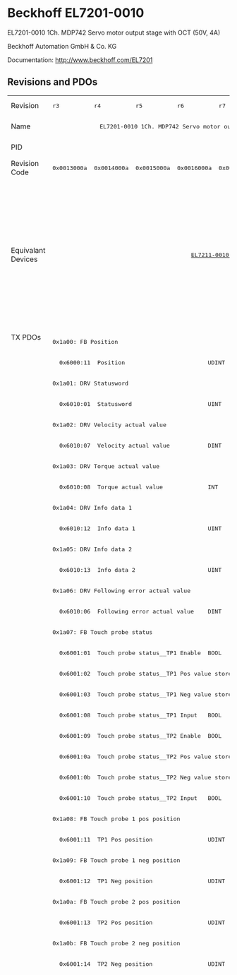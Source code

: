 # Beckhoff EL7201-0010

EL7201-0010 1Ch. MDP742 Servo motor output stage with OCT (50V, 4A)

Beckhoff Automation GmbH & Co. KG

Documentation: <a href="http://www.beckhoff.com/EL7201">http://www.beckhoff.com/EL7201</a>

## Revisions and PDOs
<table>
<tr >
<td class="first">Revision</td>
<td ><pre>r3</pre></td>
<td ><pre>r4</pre></td>
<td ><pre>r5</pre></td>
<td ><pre>r6</pre></td>
<td ><pre>r7</pre></td>
<td ><pre>r8</pre></td>
<td ><pre>r9</pre></td>
<td ><pre>r10</pre></td>
<td ><pre>r11</pre></td>
<td ><pre>r12</pre></td>
<td ><pre>r13</pre></td>
<td ><pre>r14</pre></td>
<td ><pre>r15</pre></td>
<td ><pre>r16</pre></td>
</tr>
<tr >
<td class="first">Name</td>
<td  colspan=8 align="center"><pre>EL7201-0010 1Ch. MDP742 Servo motor output stage with OCT (50V, 4A)</pre></td>
<td  colspan=6 align="center"><pre>EL7201-0010 1Ch. MDP742 Servo motor output stage with OCT (50V, 2.8A RMS)</pre></td>
</tr>
<tr >
<td class="first">PID</td>
<td  colspan=14 align="center"><pre>0x1c213052</pre></td>
</tr>
<tr >
<td class="first">Revision Code</td>
<td ><pre>0x0013000a</pre></td>
<td ><pre>0x0014000a</pre></td>
<td ><pre>0x0015000a</pre></td>
<td ><pre>0x0016000a</pre></td>
<td ><pre>0x0017000a</pre></td>
<td ><pre>0x0018000a</pre></td>
<td ><pre>0x0019000a</pre></td>
<td ><pre>0x001a000a</pre></td>
<td ><pre>0x001b000a</pre></td>
<td ><pre>0x001c000a</pre></td>
<td ><pre>0x001d000a</pre></td>
<td ><pre>0x001e000a</pre></td>
<td ><pre>0x001f000a</pre></td>
<td ><pre>0x0020000a</pre></td>
</tr>
<tr >
<td class="first">Equivalant Devices</td>
<td  colspan=3 align="center"></td>
<td  colspan=2 align="center"><pre><a href="EL7211-0010">EL7211-0010 r7</a></pre></td>
<td  colspan=6 align="center"><pre><a href="EJ7211-0010">EJ7211-0010 r10</a><br/><a href="EJ7211-0010">EJ7211-0010 r11</a><br/><a href="EJ7211-0010">EJ7211-0010 r12</a><br/><a href="EJ7211-0010">EJ7211-0010 r13</a><br/><a href="EL7201-9014">EL7201-9014 r10</a><br/><a href="EL7201-9014">EL7201-9014 r11</a><br/><a href="EL7201-9014">EL7201-9014 r12</a><br/><a href="EL7201-9014">EL7201-9014 r13</a><br/><a href="EL7211-0010">EL7211-0010 r10</a><br/><a href="EL7211-0010">EL7211-0010 r11</a><br/><a href="EL7211-0010">EL7211-0010 r12</a><br/><a href="EL7211-0010">EL7211-0010 r13</a><br/><a href="EL7211-0010">EL7211-0010 r8</a><br/><a href="EL7211-0010">EL7211-0010 r9</a><br/><a href="EL7211-9014">EL7211-9014 r10</a><br/><a href="EL7211-9014">EL7211-9014 r11</a><br/><a href="EL7211-9014">EL7211-9014 r12</a><br/><a href="EL7211-9014">EL7211-9014 r13</a><br/><a href="EL7221-9014">EL7221-9014 r12</a><br/><a href="EL7221-9014">EL7221-9014 r13</a><br/><a href="EP7211-0034">EP7211-0034 r13</a></pre></td>
<td  colspan=2 align="center"><pre><a href="EJ7211-0010">EJ7211-0010 r14</a><br/><a href="EJ7211-0010">EJ7211-0010 r15</a><br/><a href="EL7201-9014">EL7201-9014 r14</a><br/><a href="EL7201-9014">EL7201-9014 r15</a><br/><a href="EL7211-0010">EL7211-0010 r14</a><br/><a href="EL7211-0010">EL7211-0010 r15</a><br/><a href="EL7211-9014">EL7211-9014 r14</a><br/><a href="EL7211-9014">EL7211-9014 r15</a><br/><a href="EL7221-9014">EL7221-9014 r14</a><br/><a href="EL7221-9014">EL7221-9014 r15</a><br/><a href="EP7211-0034">EP7211-0034 r14</a><br/><a href="EP7211-0034">EP7211-0034 r15</a></pre></td>
<td ><pre><a href="EJ7211-0010">EJ7211-0010 r16</a><br/><a href="EL7201-9014">EL7201-9014 r16</a><br/><a href="EL7211-0010">EL7211-0010 r16</a><br/><a href="EL7211-9014">EL7211-9014 r16</a><br/><a href="EL7221-9014">EL7221-9014 r16</a><br/><a href="EP7211-0034">EP7211-0034 r16</a></pre></td>
</tr>
<tr class="txpdo pdosection">
<td class="first" rowspan=98 valign=top>TX PDOs</td>
<td colspan=14 align="left"><pre>0x1a00: FB Position</pre></td>
<td></td>
</tr>
<tr class="txpdo">
<td  colspan=14 align="left"><pre>  0x6000:11  Position                        UDINT</pre></td>
</tr>
<tr class="txpdo pdosection">
<td  colspan=14 align="left"><pre>0x1a01: DRV Statusword</pre></td>
</tr>
<tr class="txpdo">
<td  colspan=14 align="left"><pre>  0x6010:01  Statusword                      UINT</pre></td>
</tr>
<tr class="txpdo pdosection">
<td  colspan=14 align="left"><pre>0x1a02: DRV Velocity actual value</pre></td>
</tr>
<tr class="txpdo">
<td  colspan=14 align="left"><pre>  0x6010:07  Velocity actual value           DINT</pre></td>
</tr>
<tr class="txpdo pdosection">
<td  colspan=14 align="left"><pre>0x1a03: DRV Torque actual value</pre></td>
</tr>
<tr class="txpdo">
<td  colspan=14 align="left"><pre>  0x6010:08  Torque actual value             INT</pre></td>
</tr>
<tr class="txpdo pdosection">
<td  colspan=14 align="left"><pre>0x1a04: DRV Info data 1</pre></td>
</tr>
<tr class="txpdo">
<td  colspan=14 align="left"><pre>  0x6010:12  Info data 1                     UINT</pre></td>
</tr>
<tr class="txpdo pdosection">
<td  colspan=14 align="left"><pre>0x1a05: DRV Info data 2</pre></td>
</tr>
<tr class="txpdo">
<td  colspan=14 align="left"><pre>  0x6010:13  Info data 2                     UINT</pre></td>
</tr>
<tr class="txpdo pdosection">
<td  colspan=14 align="left"><pre>0x1a06: DRV Following error actual value</pre></td>
</tr>
<tr class="txpdo">
<td  colspan=14 align="left"><pre>  0x6010:06  Following error actual value    DINT</pre></td>
</tr>
<tr class="txpdo pdosection">
<td  colspan=14 align="left"><pre>0x1a07: FB Touch probe status</pre></td>
</tr>
<tr class="txpdo">
<td  colspan=14 align="left"><pre>  0x6001:01  Touch probe status__TP1 Enable  BOOL</pre></td>
</tr>
<tr class="txpdo">
<td  colspan=14 align="left"><pre>  0x6001:02  Touch probe status__TP1 Pos value stored  BOOL</pre></td>
</tr>
<tr class="txpdo">
<td  colspan=14 align="left"><pre>  0x6001:03  Touch probe status__TP1 Neg value stored  BOOL</pre></td>
</tr>
<tr class="txpdo">
<td  colspan=14 align="left"><pre>  0x6001:08  Touch probe status__TP1 Input   BOOL</pre></td>
</tr>
<tr class="txpdo">
<td  colspan=14 align="left"><pre>  0x6001:09  Touch probe status__TP2 Enable  BOOL</pre></td>
</tr>
<tr class="txpdo">
<td  colspan=14 align="left"><pre>  0x6001:0a  Touch probe status__TP2 Pos value stored  BOOL</pre></td>
</tr>
<tr class="txpdo">
<td  colspan=14 align="left"><pre>  0x6001:0b  Touch probe status__TP2 Neg value stored  BOOL</pre></td>
</tr>
<tr class="txpdo">
<td  colspan=14 align="left"><pre>  0x6001:10  Touch probe status__TP2 Input   BOOL</pre></td>
</tr>
<tr class="txpdo pdosection">
<td  colspan=14 align="left"><pre>0x1a08: FB Touch probe 1 pos position</pre></td>
</tr>
<tr class="txpdo">
<td  colspan=14 align="left"><pre>  0x6001:11  TP1 Pos position                UDINT</pre></td>
</tr>
<tr class="txpdo pdosection">
<td  colspan=14 align="left"><pre>0x1a09: FB Touch probe 1 neg position</pre></td>
</tr>
<tr class="txpdo">
<td  colspan=14 align="left"><pre>  0x6001:12  TP1 Neg position                UDINT</pre></td>
</tr>
<tr class="txpdo pdosection">
<td  colspan=14 align="left"><pre>0x1a0a: FB Touch probe 2 pos position</pre></td>
</tr>
<tr class="txpdo">
<td  colspan=14 align="left"><pre>  0x6001:13  TP2 Pos position                UDINT</pre></td>
</tr>
<tr class="txpdo pdosection">
<td  colspan=14 align="left"><pre>0x1a0b: FB Touch probe 2 neg position</pre></td>
</tr>
<tr class="txpdo">
<td  colspan=14 align="left"><pre>  0x6001:14  TP2 Neg position                UDINT</pre></td>
</tr>
<tr class="txpdo pdosection">
<td  colspan=5 align="left"></td>
<td  colspan=9 align="left"><pre>0x1a0c: FB Status</pre></td>
</tr>
<tr class="txpdo">
<td  colspan=5 align="left"></td>
<td  colspan=9 align="left"><pre>  0x6000:0e  Status__TxPDO State             BOOL</pre></td>
</tr>
<tr class="txpdo">
<td  colspan=5 align="left"></td>
<td  colspan=9 align="left"><pre>  0x6000:0f  Status__Input Cycle Counter     BIT2</pre></td>
</tr>
<tr class="txpdo pdosection">
<td  colspan=11 align="left"></td>
<td  colspan=3 align="left"><pre>0x1a0e: DRV Modes of operation display</pre></td>
</tr>
<tr class="txpdo">
<td  colspan=11 align="left"></td>
<td  colspan=3 align="left"><pre>  0x6010:03  Modes of operation display      USINT</pre></td>
</tr>
<tr class="txpdo pdosection">
<td  colspan=11 align="left"></td>
<td  colspan=3 align="left"><pre>0x1a30: DMC Inputs</pre></td>
</tr>
<tr class="txpdo">
<td  colspan=11 align="left"></td>
<td  colspan=3 align="left"><pre>  0x6030:02  DMC__FeedbackStatus__Latch extern valid  BOOL</pre></td>
</tr>
<tr class="txpdo">
<td  colspan=11 align="left"></td>
<td  colspan=3 align="left"><pre>  0x6030:03  DMC__FeedbackStatus__Set counter done  BOOL</pre></td>
</tr>
<tr class="txpdo">
<td  colspan=11 align="left"></td>
<td  colspan=3 align="left"><pre>  0x6030:0d  DMC__FeedbackStatus__Status of extern latch  BOOL</pre></td>
</tr>
<tr class="txpdo">
<td  colspan=11 align="left"></td>
<td  colspan=3 align="left"><pre>  0x6030:11  DMC__DriveStatus__Ready to enable  BOOL</pre></td>
</tr>
<tr class="txpdo">
<td  colspan=11 align="left"></td>
<td  colspan=3 align="left"><pre>  0x6030:12  DMC__DriveStatus__Ready         BOOL</pre></td>
</tr>
<tr class="txpdo">
<td  colspan=11 align="left"></td>
<td  colspan=3 align="left"><pre>  0x6030:13  DMC__DriveStatus__Warning       BOOL</pre></td>
</tr>
<tr class="txpdo">
<td  colspan=11 align="left"></td>
<td  colspan=3 align="left"><pre>  0x6030:14  DMC__DriveStatus__Error         BOOL</pre></td>
</tr>
<tr class="txpdo">
<td  colspan=11 align="left"></td>
<td  colspan=3 align="left"><pre>  0x6030:15  DMC__DriveStatus__Moving positive  BOOL</pre></td>
</tr>
<tr class="txpdo">
<td  colspan=11 align="left"></td>
<td  colspan=3 align="left"><pre>  0x6030:16  DMC__DriveStatus__Moving negative  BOOL</pre></td>
</tr>
<tr class="txpdo">
<td  colspan=11 align="left"></td>
<td  colspan=3 align="left"><pre>  0x6030:1c  DMC__DriveStatus__Digital input 1  BOOL</pre></td>
</tr>
<tr class="txpdo">
<td  colspan=11 align="left"></td>
<td  colspan=3 align="left"><pre>  0x6030:1d  DMC__DriveStatus__Digital input 2  BOOL</pre></td>
</tr>
<tr class="txpdo">
<td  colspan=11 align="left"></td>
<td  colspan=3 align="left"><pre>  0x6030:21  DMC__PositioningStatus__Busy    BOOL</pre></td>
</tr>
<tr class="txpdo">
<td  colspan=11 align="left"></td>
<td  colspan=3 align="left"><pre>  0x6030:22  DMC__PositioningStatus__In-Target  BOOL</pre></td>
</tr>
<tr class="txpdo">
<td  colspan=11 align="left"></td>
<td  colspan=3 align="left"><pre>  0x6030:23  DMC__PositioningStatus__Warning  BOOL</pre></td>
</tr>
<tr class="txpdo">
<td  colspan=11 align="left"></td>
<td  colspan=3 align="left"><pre>  0x6030:24  DMC__PositioningStatus__Error   BOOL</pre></td>
</tr>
<tr class="txpdo">
<td  colspan=11 align="left"></td>
<td  colspan=3 align="left"><pre>  0x6030:25  DMC__PositioningStatus__Calibrated  BOOL</pre></td>
</tr>
<tr class="txpdo">
<td  colspan=11 align="left"></td>
<td  colspan=3 align="left"><pre>  0x6030:26  DMC__PositioningStatus__Accelerate  BOOL</pre></td>
</tr>
<tr class="txpdo">
<td  colspan=11 align="left"></td>
<td  colspan=3 align="left"><pre>  0x6030:27  DMC__PositioningStatus__Decelerate  BOOL</pre></td>
</tr>
<tr class="txpdo">
<td  colspan=11 align="left"></td>
<td  colspan=3 align="left"><pre>  0x6030:28  DMC__PositioningStatus__Ready to execute  BOOL</pre></td>
</tr>
<tr class="txpdo">
<td  colspan=11 align="left"></td>
<td  colspan=3 align="left"><pre>  0x6030:31  DMC__Set position               LINT</pre></td>
</tr>
<tr class="txpdo">
<td  colspan=11 align="left"></td>
<td  colspan=3 align="left"><pre>  0x6030:32  DMC__Set velocity               INT</pre></td>
</tr>
<tr class="txpdo">
<td  colspan=11 align="left"></td>
<td  colspan=3 align="left"><pre>  0x6030:33  DMC__Actual drive time          UDINT</pre></td>
</tr>
<tr class="txpdo">
<td  colspan=11 align="left"></td>
<td  colspan=3 align="left"><pre>  0x6030:34  DMC__Actual position lag        LINT</pre></td>
</tr>
<tr class="txpdo">
<td  colspan=11 align="left"></td>
<td  colspan=3 align="left"><pre>  0x6030:35  DMC__Actual velocity            INT</pre></td>
</tr>
<tr class="txpdo">
<td  colspan=11 align="left"></td>
<td  colspan=3 align="left"><pre>  0x6030:36  DMC__Actual position            LINT</pre></td>
</tr>
<tr class="txpdo">
<td  colspan=11 align="left"></td>
<td  colspan=3 align="left"><pre>  0x6030:37  DMC__Error id                   UDINT</pre></td>
</tr>
<tr class="txpdo">
<td  colspan=11 align="left"></td>
<td  colspan=3 align="left"><pre>  0x6030:38  DMC__Input cycle counter        USINT</pre></td>
</tr>
<tr class="txpdo">
<td  colspan=11 align="left"></td>
<td  colspan=3 align="left"><pre>  0x6030:3a  DMC__Latch value                LINT</pre></td>
</tr>
<tr class="txpdo">
<td  colspan=11 align="left"></td>
<td  colspan=3 align="left"><pre>  0x6030:3b  DMC__Cyclic info data 1         INT</pre></td>
</tr>
<tr class="txpdo">
<td  colspan=11 align="left"></td>
<td  colspan=3 align="left"><pre>  0x6030:3c  DMC__Cyclic info data 2         INT</pre></td>
</tr>
<tr class="txpdo pdosection">
<td  colspan=11 align="left"></td>
<td  colspan=3 align="left"><pre>0x1a31: DMC Inputs 32 Bit</pre></td>
</tr>
<tr class="txpdo">
<td  colspan=11 align="left"></td>
<td  colspan=3 align="left"><pre>  0x6030:02  DMC__FeedbackStatus__Latch extern valid  BOOL</pre></td>
</tr>
<tr class="txpdo">
<td  colspan=11 align="left"></td>
<td  colspan=3 align="left"><pre>  0x6030:03  DMC__FeedbackStatus__Set counter done  BOOL</pre></td>
</tr>
<tr class="txpdo">
<td  colspan=11 align="left"></td>
<td  colspan=3 align="left"><pre>  0x6030:0d  DMC__FeedbackStatus__Status of extern latch  BOOL</pre></td>
</tr>
<tr class="txpdo">
<td  colspan=11 align="left"></td>
<td  colspan=3 align="left"><pre>  0x6030:11  DMC__DriveStatus__Ready to enable  BOOL</pre></td>
</tr>
<tr class="txpdo">
<td  colspan=11 align="left"></td>
<td  colspan=3 align="left"><pre>  0x6030:12  DMC__DriveStatus__Ready         BOOL</pre></td>
</tr>
<tr class="txpdo">
<td  colspan=11 align="left"></td>
<td  colspan=3 align="left"><pre>  0x6030:13  DMC__DriveStatus__Warning       BOOL</pre></td>
</tr>
<tr class="txpdo">
<td  colspan=11 align="left"></td>
<td  colspan=3 align="left"><pre>  0x6030:14  DMC__DriveStatus__Error         BOOL</pre></td>
</tr>
<tr class="txpdo">
<td  colspan=11 align="left"></td>
<td  colspan=3 align="left"><pre>  0x6030:15  DMC__DriveStatus__Moving positive  BOOL</pre></td>
</tr>
<tr class="txpdo">
<td  colspan=11 align="left"></td>
<td  colspan=3 align="left"><pre>  0x6030:16  DMC__DriveStatus__Moving negative  BOOL</pre></td>
</tr>
<tr class="txpdo">
<td  colspan=11 align="left"></td>
<td  colspan=3 align="left"><pre>  0x6030:1c  DMC__DriveStatus__Digital input 1  BOOL</pre></td>
</tr>
<tr class="txpdo">
<td  colspan=11 align="left"></td>
<td  colspan=3 align="left"><pre>  0x6030:1d  DMC__DriveStatus__Digital input 2  BOOL</pre></td>
</tr>
<tr class="txpdo">
<td  colspan=11 align="left"></td>
<td  colspan=3 align="left"><pre>  0x6030:21  DMC__PositioningStatus__Busy    BOOL</pre></td>
</tr>
<tr class="txpdo">
<td  colspan=11 align="left"></td>
<td  colspan=3 align="left"><pre>  0x6030:22  DMC__PositioningStatus__In-Target  BOOL</pre></td>
</tr>
<tr class="txpdo">
<td  colspan=11 align="left"></td>
<td  colspan=3 align="left"><pre>  0x6030:23  DMC__PositioningStatus__Warning  BOOL</pre></td>
</tr>
<tr class="txpdo">
<td  colspan=11 align="left"></td>
<td  colspan=3 align="left"><pre>  0x6030:24  DMC__PositioningStatus__Error   BOOL</pre></td>
</tr>
<tr class="txpdo">
<td  colspan=11 align="left"></td>
<td  colspan=3 align="left"><pre>  0x6030:25  DMC__PositioningStatus__Calibrated  BOOL</pre></td>
</tr>
<tr class="txpdo">
<td  colspan=11 align="left"></td>
<td  colspan=3 align="left"><pre>  0x6030:26  DMC__PositioningStatus__Accelerate  BOOL</pre></td>
</tr>
<tr class="txpdo">
<td  colspan=11 align="left"></td>
<td  colspan=3 align="left"><pre>  0x6030:27  DMC__PositioningStatus__Decelerate  BOOL</pre></td>
</tr>
<tr class="txpdo">
<td  colspan=11 align="left"></td>
<td  colspan=3 align="left"><pre>  0x6030:28  DMC__PositioningStatus__Ready to execute  BOOL</pre></td>
</tr>
<tr class="txpdo">
<td  colspan=11 align="left"></td>
<td  colspan=3 align="left"><pre>  0x6030:31  DMC__Set position               DINT</pre></td>
</tr>
<tr class="txpdo">
<td  colspan=11 align="left"></td>
<td  colspan=3 align="left"><pre>  0x6030:32  DMC__Set velocity               INT</pre></td>
</tr>
<tr class="txpdo">
<td  colspan=11 align="left"></td>
<td  colspan=3 align="left"><pre>  0x6030:33  DMC__Actual drive time          UDINT</pre></td>
</tr>
<tr class="txpdo">
<td  colspan=11 align="left"></td>
<td  colspan=3 align="left"><pre>  0x6030:34  DMC__Actual position lag        DINT</pre></td>
</tr>
<tr class="txpdo">
<td  colspan=11 align="left"></td>
<td  colspan=3 align="left"><pre>  0x6030:35  DMC__Actual velocity            INT</pre></td>
</tr>
<tr class="txpdo">
<td  colspan=11 align="left"></td>
<td  colspan=3 align="left"><pre>  0x6030:36  DMC__Actual position            DINT</pre></td>
</tr>
<tr class="txpdo">
<td  colspan=11 align="left"></td>
<td  colspan=3 align="left"><pre>  0x6030:37  DMC__Error id                   UDINT</pre></td>
</tr>
<tr class="txpdo">
<td  colspan=11 align="left"></td>
<td  colspan=3 align="left"><pre>  0x6030:38  DMC__Input cycle counter        USINT</pre></td>
</tr>
<tr class="txpdo">
<td  colspan=11 align="left"></td>
<td  colspan=3 align="left"><pre>  0x6030:3a  DMC__Latch value                DINT</pre></td>
</tr>
<tr class="txpdo">
<td  colspan=11 align="left"></td>
<td  colspan=3 align="left"><pre>  0x6030:3b  DMC__Cyclic info data 1         INT</pre></td>
</tr>
<tr class="txpdo">
<td  colspan=11 align="left"></td>
<td  colspan=3 align="left"><pre>  0x6030:3c  DMC__Cyclic info data 2         INT</pre></td>
</tr>
<tr class="rxpdo pdosection">
<td class="first" rowspan=55 valign=top>RX PDOs</td>
<td colspan=14 align="left"><pre>0x1600: DRV Controlword</pre></td>
<td></td>
</tr>
<tr class="rxpdo">
<td  colspan=14 align="left"><pre>  0x7010:01  Controlword                     UINT</pre></td>
</tr>
<tr class="rxpdo pdosection">
<td  colspan=14 align="left"><pre>0x1601: DRV Target velocity</pre></td>
</tr>
<tr class="rxpdo">
<td  colspan=14 align="left"><pre>  0x7010:06  Target velocity                 DINT</pre></td>
</tr>
<tr class="rxpdo pdosection">
<td  colspan=14 align="left"><pre>0x1602: DRV Target torque</pre></td>
</tr>
<tr class="rxpdo">
<td  colspan=14 align="left"><pre>  0x7010:09  Target torque                   INT</pre></td>
</tr>
<tr class="rxpdo pdosection">
<td  colspan=14 align="left"><pre>0x1603: DRV Commutation angle</pre></td>
</tr>
<tr class="rxpdo">
<td  colspan=14 align="left"><pre>  0x7010:0e  Commutation angle               UINT</pre></td>
</tr>
<tr class="rxpdo pdosection">
<td  colspan=14 align="left"><pre>0x1604: DRV Torque limitation</pre></td>
</tr>
<tr class="rxpdo">
<td  colspan=14 align="left"><pre>  0x7010:0b  Torque limitation               UINT</pre></td>
</tr>
<tr class="rxpdo pdosection">
<td  colspan=14 align="left"><pre>0x1605: DRV Torque offset</pre></td>
</tr>
<tr class="rxpdo">
<td  colspan=14 align="left"><pre>  0x7010:0a  Torque offset                   INT</pre></td>
</tr>
<tr class="rxpdo pdosection">
<td  colspan=14 align="left"><pre>0x1606: DRV Target position</pre></td>
</tr>
<tr class="rxpdo">
<td  colspan=14 align="left"><pre>  0x7010:05  Target position                 UDINT</pre></td>
</tr>
<tr class="rxpdo pdosection">
<td  colspan=14 align="left"><pre>0x1607: FB Touch probe control</pre></td>
</tr>
<tr class="rxpdo">
<td  colspan=14 align="left"><pre>  0x7001:01  Touch probe function__TP1 Enable  BOOL</pre></td>
</tr>
<tr class="rxpdo">
<td  colspan=14 align="left"><pre>  0x7001:02  Touch probe function__TP1 Continous  BOOL</pre></td>
</tr>
<tr class="rxpdo">
<td  colspan=14 align="left"><pre>  0x7001:03  Touch probe function__TP1 Trigger mode  BIT2</pre></td>
</tr>
<tr class="rxpdo">
<td  colspan=14 align="left"><pre>  0x7001:05  Touch probe function__TP1 Enable pos edge  BOOL</pre></td>
</tr>
<tr class="rxpdo">
<td  colspan=14 align="left"><pre>  0x7001:06  Touch probe function__TP1 Enable neg edge  BOOL</pre></td>
</tr>
<tr class="rxpdo">
<td  colspan=14 align="left"><pre>  0x7001:09  Touch probe function__TP2 Enable  BOOL</pre></td>
</tr>
<tr class="rxpdo">
<td  colspan=14 align="left"><pre>  0x7001:0a  Touch probe function__TP2 Continous  BOOL</pre></td>
</tr>
<tr class="rxpdo">
<td  colspan=14 align="left"><pre>  0x7001:0b  Touch probe function__TP2 Trigger mode  BIT2</pre></td>
</tr>
<tr class="rxpdo">
<td  colspan=14 align="left"><pre>  0x7001:0d  Touch probe function__TP2 Enable pos edge  BOOL</pre></td>
</tr>
<tr class="rxpdo">
<td  colspan=14 align="left"><pre>  0x7001:0e  Touch probe function__TP2 Enable neg edge  BOOL</pre></td>
</tr>
<tr class="rxpdo pdosection">
<td  colspan=11 align="left"></td>
<td  colspan=3 align="left"><pre>0x1608: DRV Modes of operation</pre></td>
</tr>
<tr class="rxpdo">
<td  colspan=11 align="left"></td>
<td  colspan=3 align="left"><pre>  0x7010:03  Modes of operation              USINT</pre></td>
</tr>
<tr class="rxpdo pdosection">
<td  colspan=11 align="left"></td>
<td  colspan=3 align="left"><pre>0x1630: DMC Outputs</pre></td>
</tr>
<tr class="rxpdo">
<td  colspan=11 align="left"></td>
<td  colspan=3 align="left"><pre>  0x7030:02  DMC__FeedbackControl__Enable latch extern on positive edge  BOOL</pre></td>
</tr>
<tr class="rxpdo">
<td  colspan=11 align="left"></td>
<td  colspan=3 align="left"><pre>  0x7030:03  DMC__FeedbackControl__Set counter  BOOL</pre></td>
</tr>
<tr class="rxpdo">
<td  colspan=11 align="left"></td>
<td  colspan=3 align="left"><pre>  0x7030:04  DMC__FeedbackControl__Enable latch extern on negative edge  BOOL</pre></td>
</tr>
<tr class="rxpdo">
<td  colspan=11 align="left"></td>
<td  colspan=3 align="left"><pre>  0x7030:11  DMC__DriveControl__Enable       BOOL</pre></td>
</tr>
<tr class="rxpdo">
<td  colspan=11 align="left"></td>
<td  colspan=3 align="left"><pre>  0x7030:12  DMC__DriveControl__Reset        BOOL</pre></td>
</tr>
<tr class="rxpdo">
<td  colspan=11 align="left"></td>
<td  colspan=3 align="left"><pre>  0x7030:21  DMC__PositioningControl__Execute  BOOL</pre></td>
</tr>
<tr class="rxpdo">
<td  colspan=11 align="left"></td>
<td  colspan=3 align="left"><pre>  0x7030:22  DMC__PositioningControl__Emergency stop  BOOL</pre></td>
</tr>
<tr class="rxpdo">
<td  colspan=11 align="left"></td>
<td  colspan=3 align="left"><pre>  0x7030:31  DMC__Set counter value          LINT</pre></td>
</tr>
<tr class="rxpdo">
<td  colspan=11 align="left"></td>
<td  colspan=3 align="left"><pre>  0x7030:32  DMC__Target position            LINT</pre></td>
</tr>
<tr class="rxpdo">
<td  colspan=11 align="left"></td>
<td  colspan=3 align="left"><pre>  0x7030:33  DMC__Target velocity            INT</pre></td>
</tr>
<tr class="rxpdo">
<td  colspan=11 align="left"></td>
<td  colspan=3 align="left"><pre>  0x7030:34  DMC__Start type                 UINT</pre></td>
</tr>
<tr class="rxpdo">
<td  colspan=11 align="left"></td>
<td  colspan=3 align="left"><pre>  0x7030:35  DMC__Target acceleration        UINT</pre></td>
</tr>
<tr class="rxpdo">
<td  colspan=11 align="left"></td>
<td  colspan=3 align="left"><pre>  0x7030:36  DMC__Target deceleration        UINT</pre></td>
</tr>
<tr class="rxpdo pdosection">
<td  colspan=11 align="left"></td>
<td  colspan=3 align="left"><pre>0x1631: DMC Outputs 32 Bit</pre></td>
</tr>
<tr class="rxpdo">
<td  colspan=11 align="left"></td>
<td  colspan=3 align="left"><pre>  0x7030:02  DMC__FeedbackControl__Enable latch extern on positive edge  BOOL</pre></td>
</tr>
<tr class="rxpdo">
<td  colspan=11 align="left"></td>
<td  colspan=3 align="left"><pre>  0x7030:03  DMC__FeedbackControl__Set counter  BOOL</pre></td>
</tr>
<tr class="rxpdo">
<td  colspan=11 align="left"></td>
<td  colspan=3 align="left"><pre>  0x7030:04  DMC__FeedbackControl__Enable latch extern on negative edge  BOOL</pre></td>
</tr>
<tr class="rxpdo">
<td  colspan=11 align="left"></td>
<td  colspan=3 align="left"><pre>  0x7030:11  DMC__DriveControl__Enable       BOOL</pre></td>
</tr>
<tr class="rxpdo">
<td  colspan=11 align="left"></td>
<td  colspan=3 align="left"><pre>  0x7030:12  DMC__DriveControl__Reset        BOOL</pre></td>
</tr>
<tr class="rxpdo">
<td  colspan=11 align="left"></td>
<td  colspan=3 align="left"><pre>  0x7030:21  DMC__PositioningControl__Execute  BOOL</pre></td>
</tr>
<tr class="rxpdo">
<td  colspan=11 align="left"></td>
<td  colspan=3 align="left"><pre>  0x7030:22  DMC__PositioningControl__Emergency stop  BOOL</pre></td>
</tr>
<tr class="rxpdo">
<td  colspan=11 align="left"></td>
<td  colspan=3 align="left"><pre>  0x7030:31  DMC__Set counter value          DINT</pre></td>
</tr>
<tr class="rxpdo">
<td  colspan=11 align="left"></td>
<td  colspan=3 align="left"><pre>  0x7030:32  DMC__Target position            DINT</pre></td>
</tr>
<tr class="rxpdo">
<td  colspan=11 align="left"></td>
<td  colspan=3 align="left"><pre>  0x7030:33  DMC__Target velocity            INT</pre></td>
</tr>
<tr class="rxpdo">
<td  colspan=11 align="left"></td>
<td  colspan=3 align="left"><pre>  0x7030:34  DMC__Start type                 UINT</pre></td>
</tr>
<tr class="rxpdo">
<td  colspan=11 align="left"></td>
<td  colspan=3 align="left"><pre>  0x7030:35  DMC__Target acceleration        UINT</pre></td>
</tr>
<tr class="rxpdo">
<td  colspan=11 align="left"></td>
<td  colspan=3 align="left"><pre>  0x7030:36  DMC__Target deceleration        UINT</pre></td>
</tr>
</table>
